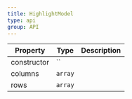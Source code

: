 ```yaml
---
title: HighlightModel
type: api
group: API
---
```


Property | Type | Description 
---|---|---
constructor | `` |
columns | `array` |
rows | `array` |
